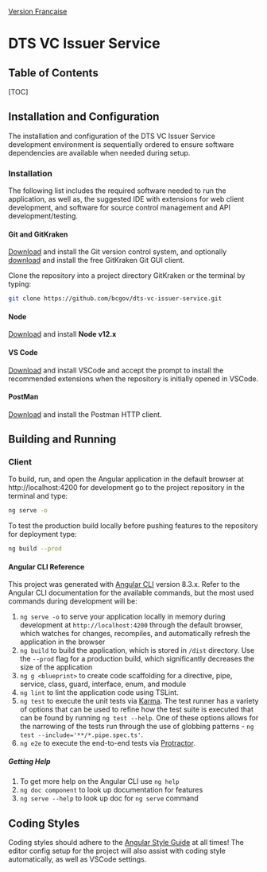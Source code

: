 [Version Française](README_fr_CA.md)
# DTS VC Issuer Service

## Table of Contents

[TOC]

## Installation and Configuration

The installation and configuration of the DTS VC Issuer Service development environment is sequentially ordered to ensure software dependencies are available when needed during setup.

### Installation

The following list includes the required software needed to run the application, as well as, the suggested IDE with extensions for web client development, and software for source control management and API development/testing.

#### Git and GitKraken

[Download](https://git-scm.com/downloads) and install the Git version control system, and optionally [download](https://www.gitkraken.com) and install the free GitKraken Git GUI client.

Clone the repository into a project directory GitKraken or the terminal by typing:

```bash
git clone https://github.com/bcgov/dts-vc-issuer-service.git
```

#### Node

[Download](https://nodejs.org/en/) and install **Node v12.x**

#### VS Code

[Download](https://code.visualstudio.com/) and install VSCode and accept the prompt to install the recommended extensions when the repository is initially opened in VSCode.

#### PostMan

[Download](https://www.getpostman.com/apps) and install the Postman HTTP client.

## Building and Running

### Client

To build, run, and open the Angular application in the default browser at http://localhost:4200 for development go to the project repository in the terminal and type:

```bash
ng serve -o
```

To test the production build locally before pushing features to the repository for deployment type:

```bash
ng build --prod
```

#### Angular CLI Reference

This project was generated with [Angular CLI](https://github.com/angular/angular-cli) version 8.3.x. Refer to the Angular CLI documentation for the available commands, but the most used commands during development will be:

1. `ng serve -o` to serve your application locally in memory during development at `http://localhost:4200` through the default browser, which watches for changes, recompiles, and automatically refresh the application in the browser
1. `ng build` to build the application, which is stored in `/dist` directory.  Use the `--prod` flag for a production build, which significantly decreases the size of the application
1. `ng g <blueprint>` to create code scaffolding for a directive, pipe, service, class, guard, interface, enum, and module
1. `ng lint` to lint the application code using TSLint.
1. `ng test` to execute the unit tests via [Karma](https://karma-runner.github.io). The test runner has a variety of options that can be used to refine how the test suite is executed that can be found by running `ng test --help`.  One of these options allows for the narrowing of the tests run through the use of globbing patterns - `ng test --include='**/*.pipe.spec.ts'`.
1. `ng e2e` to execute the end-to-end tests via [Protractor](http://www.protractortest.org/).

##### Getting Help

1. To get more help on the Angular CLI use `ng help`
1. `ng doc component` to look up documentation for features
1. `ng serve --help` to look up doc for `ng serve` command

## Coding Styles

Coding styles should adhere to the [Angular Style Guide](https://angular.io/docs/ts/latest/guide/style-guide.html) at all times!  The editor config setup for the project will also assist with coding style automatically, as well as VSCode settings.
